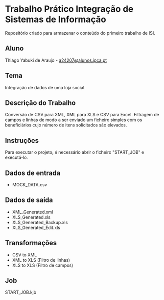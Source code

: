 # Trabalho Prático Integração de Sistemas de Informação
Repositório criado para armazenar o conteúdo do primeiro trabalho de ISI.

## Aluno
Thiago Yabuki de Araujo - a24207@alunos.ipca.pt

## Tema
Integração de dados de uma loja social.

## Descrição do Trabalho
Conversão de CSV para XML, XML para XLS e CSV para Excel. Filtragem de campos e linhas de modo a ser enviado um ficheiro simples com os beneficiários cujo número de itens solicitados são elevados.

## Instruções
Para executar o projeto, é necessário abrir o ficheiro "START_JOB" e executá-lo.

## Dados de entrada
- MOCK_DATA.csv

## Dados de saída
- XML_Generated.xml
- XLS_Generated.xls
- XLS_Generated_Backup.xls
- XLS_Generated_Edit.xls

## Transformações
- CSV to XML
- XML to XLS (Filtro de linhas)
- XLS to XLS (Filtro de campos)

## Job
START_JOB.kjb
